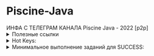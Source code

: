 # Piscine-Java
<summary>ИНФА С ТЕЛЕГРАМ КАНАЛА Piscine Java - 2022 [p2p]</summary>

  
<details>
<summary>Полезные ссылки</summary>
  
* Day03-08: https://www.youtube.com/channel/UC5uU5-C19oEPLWIvyo3a1cQ
  
* SQL: https://sqlbolt.com/
  
* Сабджекты и чек-листы: https://github.com/ruslan16/JavaPiscine42/tree/master/subject%2Bchecklist

* Для Day05 (Мастер-класс по Java для начинающих. Создаем консольное приложение, взаимодействующее с PostgreSQL): https://www.youtube.com/watch?v=-vhn8lSPiLo&t=397s
  
</details>
  
<details>
<summary>Hot Keys:</summary>
  
* control + i = нажимаете в классе, который реализует какой-то интерфейс и он вам сгенерит все методы, которые надо переопределить.
  
* control + Enter = генерация чего угодно (конструкторы, сеттеры/геттеры, ... )
  
* command + option + m = выделяете блок кода, нажимаете клавиши и он вам выносит этот блок кода как отдельный метод
  
* command + option + v = кареткой стоите на методе, которые что-то возвращает, нажимаете на клавиши и он вам генерит переменну, в которую кладется результат этой функции

* command (+ shift ) + стрелка влево/вправо = перепрыгнуть (выделить) картекой на начало/конец строки
  
* option (+ shift ) + стрелка влево/вправо = перепрыгнуть (выделить) картекой на начало/конец слова

* option + enter = наводите каретку на то, что подсвечивает красным цветом, жмякаете клавиши и выбираете, что сделать, чтобы не горело
  
* shift + enter = если вы стоите кареткой в любой части строки и вам надо перепрыгнуть на новую строку
  
* shift + F6 = наводите каретку на название класса/переменной/метода, жмякаете, и вам ИДЕЯ предложит переименовать эту переменную во всех файлах проекта.
</details>

<details>
<summary>Минимальное выполнение заданий для SUCСESS:</summary>
  
* day00 - 4/6
  
* day01 - 4/6
  
* day02 - всё 
  
* day03 - 2/4
  
* day04 - 2/3
  
* day05 - 3/5
  
* day06 - 2/4
  
* day07 - всё 
  
* day08 - 2/3
  
* day09 - 2/3
  
</details>

